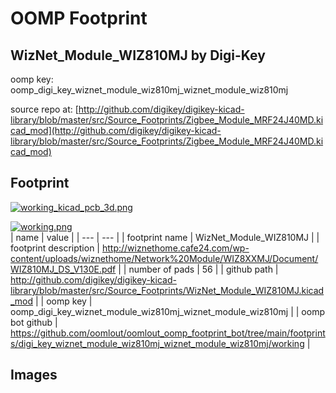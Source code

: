 # OOMP Footprint  
## WizNet_Module_WIZ810MJ  by Digi-Key  
  
oomp key: oomp_digi_key_wiznet_module_wiz810mj_wiznet_module_wiz810mj  
  
source repo at: [http://github.com/digikey/digikey-kicad-library/blob/master/src/Source_Footprints/Zigbee_Module_MRF24J40MD.kicad_mod](http://github.com/digikey/digikey-kicad-library/blob/master/src/Source_Footprints/Zigbee_Module_MRF24J40MD.kicad_mod)  
## Footprint  
  
[![working_kicad_pcb_3d.png](working_kicad_pcb_3d_600.png)](working_kicad_pcb_3d.png)  
  
[![working.png](working_600.png)](working.png)  
| name | value | 
| --- | --- | 
| footprint name | WizNet_Module_WIZ810MJ | 
| footprint description | http://wiznethome.cafe24.com/wp-content/uploads/wiznethome/Network%20Module/WIZ8XXMJ/Document/WIZ810MJ_DS_V130E.pdf | 
| number of pads | 56 | 
| github path | http://github.com/digikey/digikey-kicad-library/blob/master/src/Source_Footprints/WizNet_Module_WIZ810MJ.kicad_mod | 
| oomp key | oomp_digi_key_wiznet_module_wiz810mj_wiznet_module_wiz810mj | 
| oomp bot github | https://github.com/oomlout/oomlout_oomp_footprint_bot/tree/main/footprints/digi_key_wiznet_module_wiz810mj_wiznet_module_wiz810mj/working | 
## Images  
